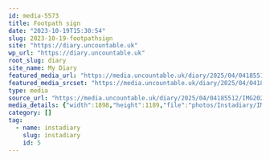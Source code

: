 ```yaml
---
id: media-5573
title: Footpath sign
date: "2023-10-19T15:30:54"
slug: 2023-10-19-footpathsign
site: "https://diary.uncountable.uk"
wp_url: "https://diary.uncountable.uk"
root_slug: diary
site_name: My Diary
featured_media_url: "https://media.uncountable.uk/diary/2025/04/04185512/IMG20231019163054-edited.webp"
featured_media_srcset: "https://media.uncountable.uk/diary/2025/04/04185512/IMG20231019163054-edited-300x188.webp 300w, https://media.uncountable.uk/diary/2025/04/04185512/IMG20231019163054-edited-1024x641.webp 1024w, https://media.uncountable.uk/diary/2025/04/04185512/IMG20231019163054-edited-150x150.webp 150w, https://media.uncountable.uk/diary/2025/04/04185512/IMG20231019163054-edited-640x401.webp 640w, https://media.uncountable.uk/diary/2025/04/04185512/IMG20231019163054-edited.webp 1898w"
type: media
source_url: "https://media.uncountable.uk/diary/2025/04/04185512/IMG20231019163054-edited.webp"
media_details: {"width":1898,"height":1189,"file":"photos/Instadiary/IMG20231019163054-edited.webp","filesize":195406,"sizes":{"medium":{"file":"IMG20231019163054-edited-300x188.webp","width":300,"height":188,"filesize":21496,"mime_type":"image/webp","source_url":"https://media.uncountable.uk/diary/2025/04/04185512/IMG20231019163054-edited-300x188.webp"},"large":{"file":"IMG20231019163054-edited-1024x641.webp","width":1024,"height":641,"filesize":183660,"mime_type":"image/webp","source_url":"https://media.uncountable.uk/diary/2025/04/04185512/IMG20231019163054-edited-1024x641.webp"},"thumbnail":{"file":"IMG20231019163054-edited-150x150.webp","width":150,"height":150,"filesize":8828,"mime_type":"image/webp","source_url":"https://media.uncountable.uk/diary/2025/04/04185512/IMG20231019163054-edited-150x150.webp"},"mobwidth":{"file":"IMG20231019163054-edited-640x401.webp","width":640,"height":401,"filesize":87280,"mime_type":"image/webp","source_url":"https://media.uncountable.uk/diary/2025/04/04185512/IMG20231019163054-edited-640x401.webp"},"full":{"file":"IMG20231019163054-edited.webp","width":1898,"height":1189,"mime_type":"image/webp","source_url":"https://media.uncountable.uk/diary/2025/04/04185512/IMG20231019163054-edited.webp"}},"image_meta":{"aperture":"0","credit":"","camera":"","caption":"","created_timestamp":"0","copyright":"","focal_length":"0","iso":"0","shutter_speed":"0","title":"","orientation":"0","keywords":[]}}
category: []
tag:
  - name: instadiary
    slug: instadiary
    id: 5
---
```


